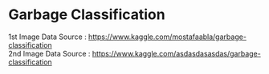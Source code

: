 # Garbage Classification

1st Image Data Source : https://www.kaggle.com/mostafaabla/garbage-classification <br/>
2nd Image Data Source : https://www.kaggle.com/asdasdasasdas/garbage-classification
